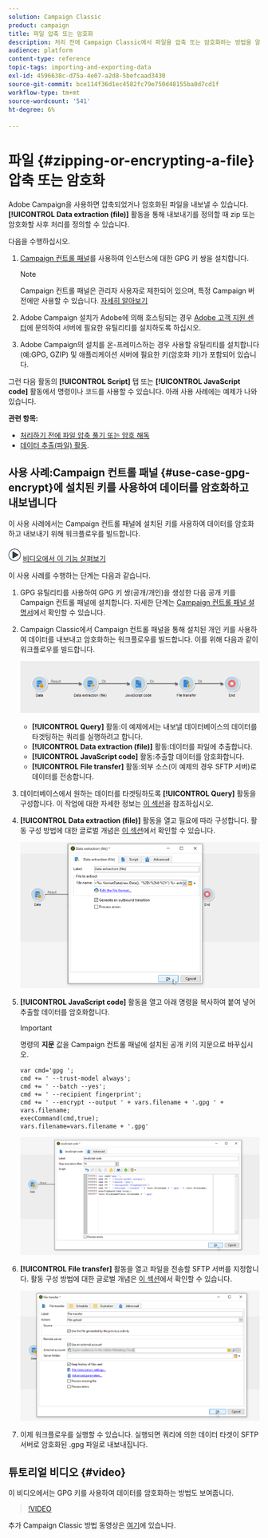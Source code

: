 ```yaml
---
solution: Campaign Classic
product: campaign
title: 파일 압축 또는 암호화
description: 처리 전에 Campaign Classic에서 파일을 압축 또는 암호화하는 방법을 알아봅니다.
audience: platform
content-type: reference
topic-tags: importing-and-exporting-data
exl-id: 4596638c-d75a-4e07-a2d8-5befcaad3430
source-git-commit: bce114f36d1ec4582fc79e750d48155ba0d7cd1f
workflow-type: tm+mt
source-wordcount: '541'
ht-degree: 6%

---
```


# 파일 {#zipping-or-encrypting-a-file} 압축 또는 암호화

Adobe Campaign을 사용하면 압축되었거나 암호화된 파일을 내보낼 수 있습니다. **[!UICONTROL Data extraction (file)]** 활동을 통해 내보내기를 정의할 때 zip 또는 암호화할 사후 처리를 정의할 수 있습니다.

다음을 수행하십시오.

1. [Campaign 컨트롤 패널](https://experienceleague.adobe.com/docs/control-panel/using/instances-settings/gpg-keys-management.html?lang=en#encrypting-data)를 사용하여 인스턴스에 대한 GPG 키 쌍을 설치합니다.

   >[!NOTE]
   >
   >Campaign 컨트롤 패널은 관리자 사용자로 제한되어 있으며, 특정 Campaign 버전에만 사용할 수 있습니다. [자세히 알아보기](https://experienceleague.adobe.com/docs/control-panel/using/discover-control-panel/key-features.html)

1. Adobe Campaign 설치가 Adobe에 의해 호스팅되는 경우 [Adobe 고객 지원 센터](https://helpx.adobe.com/kr/enterprise/admin-guide.html/enterprise/using/support-for-experience-cloud.ug.html)에 문의하여 서버에 필요한 유틸리티를 설치하도록 하십시오.
1. Adobe Campaign의 설치를 온-프레미스하는 경우 사용할 유틸리티를 설치합니다(예:GPG, GZIP) 및 애플리케이션 서버에 필요한 키(암호화 키)가 포함되어 있습니다.

그런 다음 활동의 **[!UICONTROL Script]** 탭 또는 **[!UICONTROL JavaScript code]** 활동에서 명령이나 코드를 사용할 수 있습니다. 아래 사용 사례에는 예제가 나와 있습니다.

**관련 항목:**

* [처리하기 전에 파일 압축 풀기 또는 암호 해독](../../platform/using/unzip-decrypt.md)
* [데이터 추출(파일) 활동](../../workflow/using/extraction--file-.md).

## 사용 사례:Campaign 컨트롤 패널 {#use-case-gpg-encrypt}에 설치된 키를 사용하여 데이터를 암호화하고 내보냅니다

이 사용 사례에서는 Campaign 컨트롤 패널에 설치된 키를 사용하여 데이터를 암호화하고 내보내기 위해 워크플로우를 빌드합니다.

![](assets/do-not-localize/how-to-video.png) [비디오에서 이 기능 살펴보기](#video)

이 사용 사례를 수행하는 단계는 다음과 같습니다.

1. GPG 유틸리티를 사용하여 GPG 키 쌍(공개/개인)을 생성한 다음 공개 키를 Campaign 컨트롤 패널에 설치합니다. 자세한 단계는 [Campaign 컨트롤 패널 설명서](https://experienceleague.adobe.com/docs/control-panel/using/instances-settings/gpg-keys-management.html?lang=en#encrypting-data)에서 확인할 수 있습니다.

1. Campaign Classic에서 Campaign 컨트롤 패널을 통해 설치된 개인 키를 사용하여 데이터를 내보내고 암호화하는 워크플로우를 빌드합니다. 이를 위해 다음과 같이 워크플로우를 빌드합니다.

   ![](assets/gpg-workflow-encrypt.png)

   * **[!UICONTROL Query]** 활동:이 예제에서는 내보낼 데이터베이스의 데이터를 타겟팅하는 쿼리를 실행하려고 합니다.
   * **[!UICONTROL Data extraction (file)]** 활동:데이터를 파일에 추출합니다.
   * **[!UICONTROL JavaScript code]** 활동:추출할 데이터를 암호화합니다.
   * **[!UICONTROL File transfer]** 활동:외부 소스(이 예제의 경우 SFTP 서버)로 데이터를 전송합니다.

1. 데이터베이스에서 원하는 데이터를 타겟팅하도록 **[!UICONTROL Query]** 활동을 구성합니다. 이 작업에 대한 자세한 정보는 [이 섹션](../../workflow/using/query.md)을 참조하십시오.

1. **[!UICONTROL Data extraction (file)]** 활동을 열고 필요에 따라 구성합니다. 활동 구성 방법에 대한 글로벌 개념은 [이 섹션](../../workflow/using/extraction--file-.md)에서 확인할 수 있습니다.

   ![](assets/gpg-data-extraction.png)

1. **[!UICONTROL JavaScript code]** 활동을 열고 아래 명령을 복사하여 붙여 넣어 추출할 데이터를 암호화합니다.

   >[!IMPORTANT]
   >
   >명령의 **지문** 값을 Campaign 컨트롤 패널에 설치된 공개 키의 지문으로 바꾸십시오.

   ```
   var cmd='gpg ';
   cmd += ' --trust-model always';
   cmd += ' --batch --yes';
   cmd += ' --recipient fingerprint';
   cmd += ' --encrypt --output ' + vars.filename + '.gpg ' + vars.filename;
   execCommand(cmd,true);
   vars.filename=vars.filename + '.gpg'
   ```

   ![](assets/gpg-script.png)

1. **[!UICONTROL File transfer]** 활동을 열고 파일을 전송할 SFTP 서버를 지정합니다. 활동 구성 방법에 대한 글로벌 개념은 [이 섹션](../../workflow/using/file-transfer.md)에서 확인할 수 있습니다.

   ![](assets/gpg-file-transfer.png)

1. 이제 워크플로우를 실행할 수 있습니다. 실행되면 쿼리에 의한 데이터 타겟이 SFTP 서버로 암호화된 .gpg 파일로 내보내집니다.

## 튜토리얼 비디오 {#video}

이 비디오에서는 GPG 키를 사용하여 데이터를 암호화하는 방법도 보여줍니다.

>[!VIDEO](https://video.tv.adobe.com/v/36399?quality=12)

추가 Campaign Classic 방법 동영상은 [여기](https://experienceleague.adobe.com/docs/campaign-classic-learn/tutorials/overview.html?lang=ko)에 있습니다.
